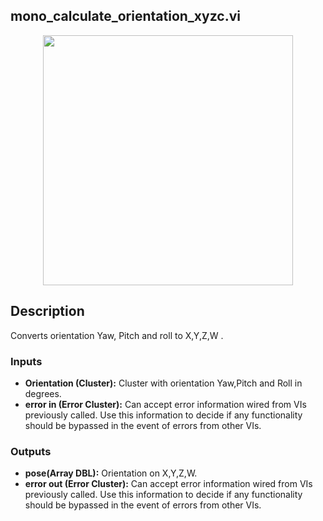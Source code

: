 ## mono_calculate_orientation_xyzc.vi
<p align="center">
<img src="https://github.com/monoDriveIO/documentation/blob/master/WikiPhotos/LV_client/utilities/mono__calculate__orientation__xyzc.png" width="400"/>
</p>

## Description 
Converts orientation Yaw, Pitch and roll to X,Y,Z,W .

### Inputs

- **Orientation (Cluster):** Cluster with orientation Yaw,Pitch and Roll in degrees.
- **error in (Error Cluster):** Can accept error information wired from VIs previously called. Use this information to decide if any functionality should be bypassed in the event of errors from other VIs.


### Outputs

- **pose(Array DBL):**  Orientation on X,Y,Z,W.
- **error out (Error Cluster):** Can accept error information wired from VIs previously called. Use this information to decide if any functionality should be bypassed in the event of errors from other VIs.
